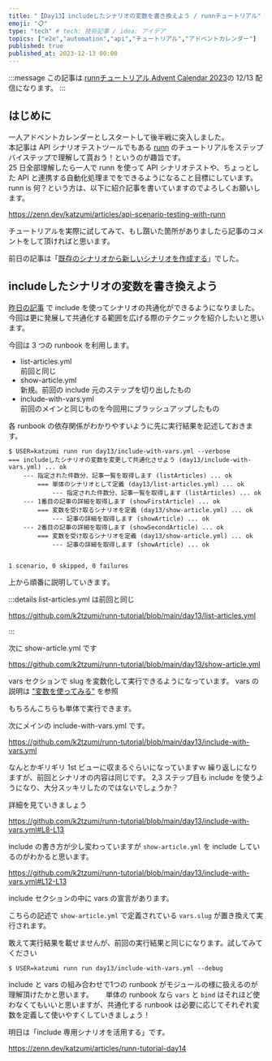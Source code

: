 ```yaml
---
title: "【Day13】includeしたシナリオの変数を書き換えよう / runnチュートリアル"
emoji: "📋"
type: "tech" # tech: 技術記事 / idea: アイデア
topics: ["e2e","automation","api","チュートリアル","アドベントカレンダー"]
published: true
published_at: 2023-12-13 00:00
---
```


:::message
この記事は [runnチュートリアル Advent Calendar 2023](https://qiita.com/advent-calendar/2023/runn-tutorial)の 12/13 配信になります。
:::

## はじめに

一人アドベントカレンダーとしスタートして後半戦に突入しました。  
本記事は API シナリオテストツールでもある [runn](https://github.com/k1LoW/runn) のチュートリアルをステップバイステップで理解して貰おう！というのが趣旨です。  
25 日全部理解したら一人で runn を使って API シナリオテストや、ちょっとした API と連携する自動化処理までをできるようになること目標にしています。  
runn is 何？という方は、以下に紹介記事を書いていますのでよろしくお願いします。

https://zenn.dev/katzumi/articles/api-scenario-testing-with-runn

チュートリアルを実際に試してみて、もし躓いた箇所がありましたら記事のコメントをして頂ければと思います。

前日の記事は「[既存のシナリオから新しいシナリオを作成する](https://zenn.dev/katzumi/articles/runn-tutorial-day12)」でした。

## includeしたシナリオの変数を書き換えよう

[昨日の記事](https://zenn.dev/katzumi/articles/runn-tutorial-day12) で include を使ってシナリオの共通化ができるようになりました。 
今回は更に発展して共通化する範囲を広げる際のテクニックを紹介したいと思います。

今回は 3 つの runbook を利用します。

* list-articles.yml  
前回と同じ
* show-article.yml  
新規。前回の include 元のステップを切り出したもの
* include-with-vars.yml  
前回のメインと同じものを今回用にブラッシュアップしたもの

各 runbook の依存関係がわかりやすいように先に実行結果を記述しておきます。

```console
$ USER=katzumi runn run day13/include-with-vars.yml --verbose
=== includeしたシナリオの変数を変更して共通化させよう (day13/include-with-vars.yml) ... ok
    --- 指定された件数分、記事一覧を取得します (listArticles) ... ok
        === 単体のシナリオとして定義 (day13/list-articles.yml) ... ok
            --- 指定された件数分、記事一覧を取得します (listArticles) ... ok
    --- 1番目の記事の詳細を取得します (showFirstArticle) ... ok
        === 変数を受け取るシナリオを定義 (day13/show-article.yml) ... ok
            --- 記事の詳細を取得します (showArticle) ... ok
    --- 2番目の記事の詳細を取得します (showSecondArticle) ... ok
        === 変数を受け取るシナリオを定義 (day13/show-article.yml) ... ok
            --- 記事の詳細を取得します (showArticle) ... ok


1 scenario, 0 skipped, 0 failures
```

上から順番に説明していきます。

:::details list-articles.yml は前回と同じ

https://github.com/k2tzumi/runn-tutorial/blob/main/day13/list-articles.yml

:::

次に show-article.yml です

https://github.com/k2tzumi/runn-tutorial/blob/main/day13/show-article.yml

vars セクションで slug を変数化して実行できるようになっています。
vars の説明は ["変数を使ってみる"](https://zenn.dev/katzumi/articles/runn-tutorial-day05) を参照

もちろんこちらも単体で実行できます。

次にメインの include-with-vars.yml です。

https://github.com/k2tzumi/runn-tutorial/blob/main/day13/include-with-vars.yml

なんとかギリギリ 1st ビューに収まるぐらいになっていますｗ
繰り返しになりますが、前回とシナリオの内容は同じです。
2,3 ステップ目も include を使うようになり、大分スッキリしたのではないでしょうか？

詳細を見ていきましょう

https://github.com/k2tzumi/runn-tutorial/blob/main/day13/include-with-vars.yml#L8-L13

include の書き方が少し変わっていますが `show-article.yml` を include しているのがわかると思います。

https://github.com/k2tzumi/runn-tutorial/blob/main/day13/include-with-vars.yml#L12-L13

include セクションの中に vars の宣言があります。

こちらの記述で `show-article.yml` で定義されている `vars.slug` が置き換えて実行されます。

敢えて実行結果を載せませんが、前回の実行結果と同じになります。試してみてください

```console
$ USER=katzumi runn run day13/include-with-vars.yml --debug
```

include と vars の組み合わせで1つの runbook がモジュールの様に扱えるのが理解頂けたかと思います。　　
単体の runbook なら `vars` と `bind` はそれほど使わなくてもいいと思いますが、共通化する runbook は必要に応じてそれぞれ変数を定義して使いやすくしていきましょう！

明日は「include 専用シナリオを活用する」です。

https://zenn.dev/katzumi/articles/runn-tutorial-day14